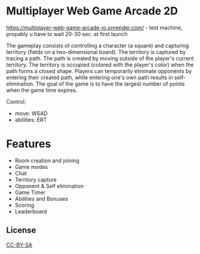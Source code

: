 # Multiplayer Web Game Arcade 2D 
 https://multiplayer-web-game-arcade-io.onrender.com/ - test machine, propably u have to wait 20-30 sec. at first launch

The gameplay consists of controlling a character (a square) and capturing territory (fields on a two-dimensional board). The territory is captured by tracing a path. The path is created by moving outside of the player's current territory. The territory is occupied (colored with the player's color) when the path forms a closed shape. Players can temporarily eliminate opponents by entering their created path, while entering one's own path results in self-elimination. The goal of the game is to have the largest number of points when the game time expires.

Control: 
  - move: WSAD
  - abilities: ERT

# Features
- Room creation and joining
- Game modes
- Chat 
- Territory capture 
- Opponent & Self elimination 
- Game Timer
- Abilities and Bonuses
- Scoring
- Leaderboard



## License

[CC-BY-SA](https://creativecommons.org/licenses/by-sa/4.0/legalcode)
